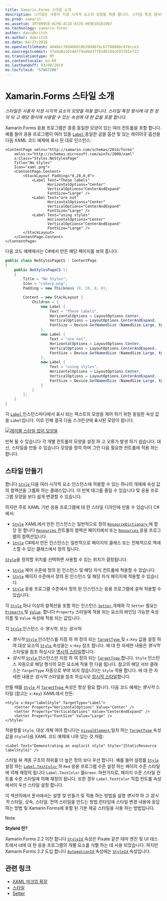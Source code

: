 ```yaml
---
title: Xamarin.Forms 스타일 소개
description: 스타일은 사용자 지정 시각적 요소의 모양을 허용 합니다. 스타일 특정 형식에 대 한 정의 되 고 해당 형식에 사용할 수 있는 속성에 대 한 값을 포함 합니다.
ms.prod: xamarin
ms.assetid: 3FF899C0-6CFB-4C1D-837D-9E9E10181967
ms.technology: xamarin-forms
author: davidbritch
ms.author: dabritch
ms.date: 04/27/2016
ms.openlocfilehash: 4048ec78d48b810b39d46fbcb7708860c478cce3
ms.sourcegitcommit: 57e8a0a10246ff9a4bd37f01d67ddc635f81e723
ms.translationtype: MT
ms.contentlocale: ko-KR
ms.lasthandoff: 03/08/2019
ms.locfileid: "57667206"
---
```

# <a name="introduction-to-xamarinforms-styles"></a>Xamarin.Forms 스타일 소개

_스타일은 사용자 지정 시각적 요소의 모양을 허용 합니다. 스타일 특정 형식에 대 한 정의 되 고 해당 형식에 사용할 수 있는 속성에 대 한 값을 포함 합니다._

Xamarin.Forms 응용 프로그램은 종종 동일한 모양이 있는 여러 컨트롤을 포함 합니다. 예를 들어 응용 프로그램이 여러 있을 [ `Label` ](xref:Xamarin.Forms.Label) 동일한 글꼴 옵션 및 있는 레이아웃 옵션을 다음 XAML 코드 예제에 표시 된 대로 인스턴스:

```xaml
<ContentPage xmlns="http://xamarin.com/schemas/2014/forms"
    xmlns:x="http://schemas.microsoft.com/winfx/2009/xaml"
    x:Class="Styles.NoStylesPage"
    Title="No Styles"
    Icon="xaml.png">
    <ContentPage.Content>
        <StackLayout Padding="0,20,0,0">
            <Label Text="These labels"
                   HorizontalOptions="Center"
                   VerticalOptions="CenterAndExpand"
                   FontSize="Large" />
            <Label Text="are not"
                   HorizontalOptions="Center"
                   VerticalOptions="CenterAndExpand"
                   FontSize="Large" />
            <Label Text="using styles"
                   HorizontalOptions="Center"
                   VerticalOptions="CenterAndExpand"
                   FontSize="Large" />
        </StackLayout>
    </ContentPage.Content>
</ContentPage>
```

다음 코드 예제에서는 C#에서 만든 해당 페이지를 보여 줍니다.

```csharp
public class NoStylesPageCS : ContentPage
{
    public NoStylesPageCS ()
    {
        Title = "No Styles";
        Icon = "csharp.png";
        Padding = new Thickness (0, 20, 0, 0);

        Content = new StackLayout {
            Children = {
                new Label {
                    Text = "These labels",
                    HorizontalOptions = LayoutOptions.Center,
                    VerticalOptions = LayoutOptions.CenterAndExpand,
                    FontSize = Device.GetNamedSize (NamedSize.Large, typeof(Label))
                },
                new Label {
                    Text = "are not",
                    HorizontalOptions = LayoutOptions.Center,
                    VerticalOptions = LayoutOptions.CenterAndExpand,
                    FontSize = Device.GetNamedSize (NamedSize.Large, typeof(Label))
                },
                new Label {
                    Text = "using styles",
                    HorizontalOptions = LayoutOptions.Center,
                    VerticalOptions = LayoutOptions.CenterAndExpand,
                    FontSize = Device.GetNamedSize (NamedSize.Large, typeof(Label))
                }
            }
        };
    }
}
```

각 [ `Label` ](xref:Xamarin.Forms.Label) 인스턴스마다에서 표시 되는 텍스트의 모양을 제어 하기 위한 동일한 속성 값을 `Label`입니다. 이로 인해 결국 다음 스크린샷에 표시된 모양이 됩니다.

[![](introduction-images/no-styles.png "레이블 스타일 없이 모양을")](introduction-images/no-styles-large.png#lightbox "스타일 없이 모양을 레이블")

반복 될 수 있습니다 각 개별 컨트롤의 모양을 설정 하 고 오류가 발생 하기 쉽습니다. 대신, 스타일을 만들 수 있습니다 모양을 정의 하며 그런 다음 필요한 컨트롤에 적용 하는 합니다.

## <a name="create-a-style"></a>스타일 만들기

합니다 [ `Style` ](xref:Xamarin.Forms.Style) 다음 여러 시각적 요소 인스턴스에 적용할 수 있는 하나의 개체에 속성 값의 컬렉션을 그룹화 하는 클래스입니다. 이 반복 태그를 줄일 수 있습니다 및 응용 프로그램 모양을 보다 쉽게 변경할 수 있습니다.

하지만 주로 XAML 기반 응용 프로그램에 대 한 스타일 디자인에 만들 수 있습니다 C#에서:

- [`Style`](xref:Xamarin.Forms.Style) XAML에서 만든 인스턴스는 일반적으로 정의 [ `ResourceDictionary` ](xref:Xamarin.Forms.ResourceDictionary) 에 할당 된 합니다 [ `Resources` ](xref:Xamarin.Forms.VisualElement.Resources) 컨트롤의 컬렉션 페이지에서 또는 [ `Resources` ](xref:Xamarin.Forms.Application.Resources) 응용 프로그램의 컬렉션입니다.
- [`Style`](xref:Xamarin.Forms.Style) C#에서 만든 인스턴스는 일반적으로 페이지의 클래스 또는 전체적으로 액세스할 수 있는 클래스에서 정의 됩니다.

[`Style`](xref:Xamarin.Forms.Style)을 정의할 위치를 선택하면 사용할 수 있는 위치가 결정됩니다.

- [`Style`](xref:Xamarin.Forms.Style) 제어 수준에 정의 된 인스턴스 및 해당 자식 컨트롤에 적용할 수 있습니다.
- [`Style`](xref:Xamarin.Forms.Style) 페이지 수준에서 정의 된 인스턴스 및 해당 자식 페이지에 적용할 수 있습니다.
- [`Style`](xref:Xamarin.Forms.Style) 응용 프로그램 수준에서 정의 된 인스턴스는 응용 프로그램에 걸쳐 적용할 수 있습니다.

각 [ `Style` ](xref:Xamarin.Forms.Style) 하나 이상의 컬렉션을 포함 하는 인스턴스 [ `Setter` ](xref:Xamarin.Forms.Setter) 개체와 각 `Setter` 필요는 [ `Property` ](xref:Xamarin.Forms.Setter.Property) 및 [`Value`](xref:Xamarin.Forms.Setter.Value). 합니다 `Property` 스타일에 적용 되는 요소의 바인딩 가능한 속성 이름 및 `Value` 속성에 적용 되는 값입니다.

각 [ `Style` ](xref:Xamarin.Forms.Style) 인스턴스 수 *명시적*, 또는 *암시적*:

- *명시적* [ `Style` ](xref:Xamarin.Forms.Style) 인스턴스를 지정 하 여 정의 되는 [ `TargetType` ](xref:Xamarin.Forms.Style.TargetType) 및 `x:Key` 값을 설정 하 여 대상 요소의 [ `Style` ](xref:Xamarin.Forms.VisualElement.Style) 속성을는 `x:Key` 참조 합니다. 에 대 한 자세한 내용은 *명시적* 스타일을 참조 하십시오 [명시적 스타일](~/xamarin-forms/user-interface/styles/explicit.md)합니다.
- *암시적* [ `Style` ](xref:Xamarin.Forms.Style) 인스턴스만 지정 하 여 정의 되는 [ `TargetType` ](xref:Xamarin.Forms.Style.TargetType)합니다. `Style` 인스턴스 자동으로 해당 형식의 모든 요소에 적용 한 다음 됩니다. 참고의 해당 서브 클래스는 `TargetType` 자동으로 부여 되지 않습니다는 `Style` 적용 합니다. 에 대 한 자세한 내용은 *암시적* 스타일을 참조 하십시오 [암시적 스타일](~/xamarin-forms/user-interface/styles/implicit.md)합니다.

만들 때를 [ `Style` ](xref:Xamarin.Forms.Style)서 [ `TargetType` ](xref:Xamarin.Forms.Style.TargetType) 속성은 항상 필요 합니다. 다음 코드 예제는 *명시적* 스타일 (참고는 `x:Key`) XAML에서 만든:

```xaml
<Style x:Key="labelStyle" TargetType="Label">
    <Setter Property="HorizontalOptions" Value="Center" />
    <Setter Property="VerticalOptions" Value="CenterAndExpand" />
    <Setter Property="FontSize" Value="Large" />
</Style>
```

적용할를 `Style`, 대상 개체 여야 합니다는 [ `VisualElement` ](xref:Xamarin.Forms.VisualElement) 일치 하는 [ `TargetType` ](xref:Xamarin.Forms.Style.TargetType) 속성 값을 `Style`다음 XAML 코드 예제에 나와 있는 것 처럼:

```xaml
<Label Text="Demonstrating an explicit style" Style="{StaticResource labelStyle}" />
```

스타일 뷰 계층 구조의 하위를 더 높은 정의 보다 우선 합니다. 예를 들어 설정를 [ `Style` ](xref:Xamarin.Forms.Style) 설정 하는 [ `Label.TextColor` ](xref:Xamarin.Forms.Label.TextColor) 하 `Red` 응용 프로그램 수준 설정 하는 페이지 수준 스타일에 의해 재정의 됩니다 `Label.TextColor` 를`Green`. 마찬가지로, 페이지 수준 스타일 컨트롤 수준 스타일에 의해 재정의 됩니다. 또한 경우 `Label.TextColor` 직접 컨트롤 속성에서이 우선 스타일 설정 합니다.

이 섹션의에서 문서에서는 설명 및 만들기 및 적용 하는 방법을 설명 *명시적* 하 고 *암시적* 스타일, 상속, 스타일, 전역 스타일을 만드는 방법 런타임에 스타일 변경 내용에 응답 하는 방법 및 Xamarin.Forms에 포함 된 기본 제공 스타일을 사용 하는 방법입니다.

> [!NOTE]
> **StyleId 란?**
>
> Xamarin.Forms 2.2 이전 합니다 [ `StyleId` ](xref:Xamarin.Forms.Element.StyleId) 속성은 Pixate 같은 테마 엔진 및 UI 테스트에서 id에 대 한 응용 프로그램의 개별 요소를 식별 하는 데 사용 되었습니다. 하지만 Xamarin.Forms 2.2 도입 합니다 [ `AutomationId` ](xref:Xamarin.Forms.Element.AutomationId) 속성에는 [ `StyleId` ](xref:Xamarin.Forms.Element.StyleId) 속성입니다.

## <a name="related-links"></a>관련 링크

- [XAML 마크업 확장](~/xamarin-forms/xaml/xaml-basics/xaml-markup-extensions.md)
- [스타일](xref:Xamarin.Forms.Style)
- [Setter](xref:Xamarin.Forms.Setter)
